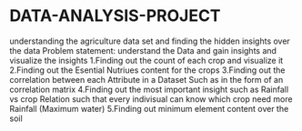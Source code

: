 # DATA-ANALYSIS-PROJECT
understanding the agriculture data set and finding the hidden insights over the data
Problem statement: understand the Data and gain insights and visualize the insights
1.Finding out the count of each crop and visualize it
2.Finding out the Esential Nutriues content for the crops
3.Finding out the correlation between each Attribute in a Dataset Such as in the form of an correlation matrix
4.Finding out the most important insight such as Rainfall vs crop Relation 
such that every indivisual can know which crop need more Rainfall (Maximum water)
5.Finding out minimum element content over the soil

